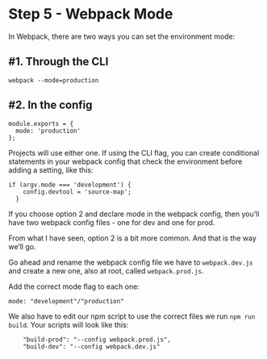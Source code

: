 # Step 5 - Webpack Mode

In Webpack, there are two ways you can set the environment mode:

## #1. Through the CLI

```
webpack --mode=production
```

## #2. In the config

```
module.exports = {
  mode: 'production'
};
```

Projects will use either one. If using the CLI flag, you can create conditional statements in your webpack config that check the environment before adding a setting, like this:

```
if (argv.mode === 'development') {
    config.devtool = 'source-map';
  }
```

If you choose option 2 and declare mode in the webpack config, then you’ll have two webpack config files - one for dev and one for prod. 

From what I have seen, option 2 is a bit more common. And that is the way we’ll go.

Go ahead and rename the webpack config file we have to `webpack.dev.js` and create a new one, also at root, called `webpack.prod.js`. 

Add the correct mode flag to each one:

```
mode: "development"/"production"
```

We also have to edit our npm script to use the correct files we run `npm run build`. Your scripts will look like this:

```
    "build-prod": "--config webpack.prod.js",
    "build-dev": "--config webpack.dev.js"
```


